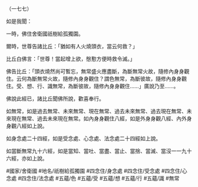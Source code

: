 （一七七）

如是我聞：

一時，佛住舍衛國祇樹給孤獨園。

爾時，世尊告諸比丘：「猶如有人火燒頭衣，當云何救？」

比丘白佛言：「世尊！當起增上欲，慇懃方便時救令滅。」

佛告比丘：「頭衣燒然尚可暫忘，無常盛火應盡斷，為斷無常火故，隨修內身身觀住。云何為斷無常火故，隨修內身身觀住？謂色無常，為斷彼故，隨修內身身觀住。受、想、行、識無常，為斷彼故，隨修內身身觀住……」廣說乃至……。

佛說此經已，諸比丘聞佛所說，歡喜奉行。

如無常，如是過去無常、未來無常、現在無常、過去未來無常、過去現在無常、未來現在無常、過去未來現在無常。如內身身觀住八經，如是外身身觀八經、內外身身觀八經如上說。

如身念處二十四經，如是受念處、心念處、法念處二十四經如上說。

如當斷無常九十六經，如是當知、當吐、當盡、當止、當捨、當滅、當沒一一九十六經，亦如上說。

#國家/舍衛國
#地名/祇樹給孤獨園
#四念住/身念處
#四念住/受念處
#四念住/心念處
#四念住/法念處
#五蘊/色
#五蘊/受
#五蘊/想
#五蘊/行
#五蘊/識
#無常
